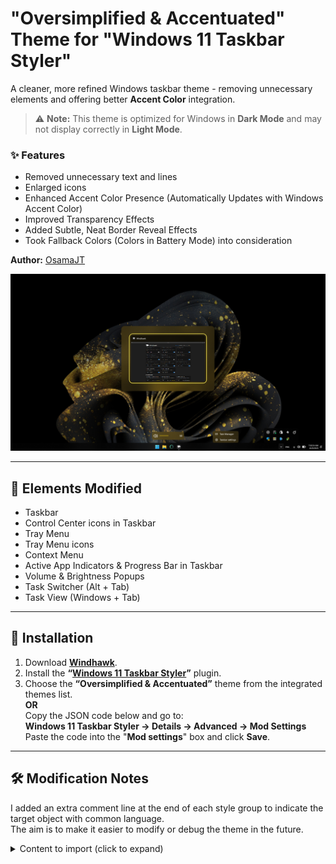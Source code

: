 # "Oversimplified & Accentuated" Theme for "Windows 11 Taskbar Styler"

A cleaner, more refined Windows taskbar theme - removing unnecessary elements and offering better **Accent Color** integration.

> ⚠️ **Note:** This theme is optimized for Windows in **Dark Mode** and may not display correctly in **Light Mode**.

### ✨ Features
- Removed unnecessary text and lines
- Enlarged icons  
- Enhanced Accent Color Presence (Automatically Updates with Windows Accent Color)  
- Improved Transparency Effects
- Added Subtle, Neat Border Reveal Effects
- Took Fallback Colors (Colors in Battery Mode) into consideration

**Author:** [OsamaJT](https://github.com/OsamaHJT)

![Screenshot](Taskbar.png)

---

## 🎨 Elements Modified
- Taskbar
- Control Center icons in Taskbar
- Tray Menu
- Tray Menu icons
- Context Menu
- Active App Indicators & Progress Bar  in Taskbar
- Volume & Brightness Popups  
- Task Switcher (Alt + Tab)  
- Task View (Windows + Tab)
  
---

## 🧩 Installation

1. Download **[Windhawk](https://windhawk.net/)**.  
2. Install the **“[Windows 11 Taskbar Styler](https://windhawk.net/mods/windows-11-taskbar-styler)”** plugin.  
3. Choose the **“Oversimplified & Accentuated”** theme from the integrated themes list.  
   **OR**  
   Copy the JSON code below and go to:  
   **Windows 11 Taskbar Styler → Details → Advanced → Mod Settings**  
   Paste the code into the "**Mod settings**" box and click **Save**.


---

## 🛠️ Modification Notes

I added an extra comment line at the end of each style group to indicate the target object with common language.  
The aim is to make it easier to modify or debug the theme in the future.


<details>
<summary>Content to import (click to expand)</summary>

```json
{
"controlStyles[0].target": "MenuFlyoutPresenter",
"controlStyles[0].styles[0]": "Background:=$DarkAccent",
"controlStyles[0].styles[1]": "//Target= Context Menu",

"controlStyles[1].target": "Rectangle#BackgroundFill",
"controlStyles[1].styles[0]": "Fill:=$Alt",
"controlStyles[1].styles[1]": "//Target= Taskbar",

"controlStyles[2].target": "Rectangle#BackgroundStroke",
"controlStyles[2].styles[0]": "Visibility=Collapsed",
"controlStyles[2].styles[1]": "//Target= Taskbar Upper Border",

"controlStyles[3].target": "SystemTray.OmniButton#ControlCenterButton > Grid > ContentPresenter#ContentPresenter > ItemsPresenter > StackPanel > ContentPresenter > SystemTray.IconView#SystemTrayIcon > Grid#ContainerGrid > Grid#ContentGrid > SystemTray.TextIconContent > Grid#ContainerGrid > SystemTray.AdaptiveTextBlock#Base > TextBlock#InnerTextBlock",
"controlStyles[3].styles[0]": "FontSize=22",
"controlStyles[3].styles[1]": "//Target= Taskbar > Control Center Taskbar icons",

"controlStyles[4].target": "Taskbar.TaskListLabeledButtonPanel@RunningIndicatorStates > Rectangle#RunningIndicator",
"controlStyles[4].styles[0]": "Fill@ActiveRunningIndicator:=$SolidAccent",
"controlStyles[4].styles[1]": "Height=4",
"controlStyles[4].styles[2]": "Width@ActiveRunningIndicator=25",
"controlStyles[4].styles[3]": "//Target= Taskbar > App Running Indicator",

"controlStyles[5].target": "Taskbar.TaskListButton > Taskbar.TaskListLabeledButtonPanel > Microsoft.UI.Xaml.Controls.ProgressBar#ProgressIndicator",
"controlStyles[5].styles[0]": "MinHeight=4",
"controlStyles[5].styles[1]": "Width=25",
"controlStyles[5].styles[2]": "//Target= Taskbar > App Progress Bar > Track Container",

"controlStyles[6].target": "Grid#LayoutRoot@CommonStates > Border#ProgressBarRoot > Border > Grid > Rectangle#DeterminateProgressBarIndicator",
"controlStyles[6].styles[0]": "Fill@Updating:= <SolidColorBrush Color=\"Green\" Opacity=\"1\" />",
"controlStyles[6].styles[1]": "Fill@Determinate:= <SolidColorBrush Color=\"Green\" Opacity=\"1\" />",
"controlStyles[6].styles[2]": "Fill@Paused:= <SolidColorBrush Color=\"Orange\" Opacity=\"1\" />",
"controlStyles[6].styles[3]": "Fill@Error:= <SolidColorBrush Color=\"Red\" Opacity=\"1\" />",
"controlStyles[6].styles[4]": "Fill@UpdatingError:= <SolidColorBrush Color=\"Red\" Opacity=\"1\" />",
"controlStyles[6].styles[5]": "//Target= Taskbar > App Progress Bar > Fill Track",

"controlStyles[7].target": "Rectangle#ProgressBarTrack",
"controlStyles[7].styles[0]": "Fill=Transparent",
"controlStyles[7].styles[1]": "//Target= Taskbar > App Progress Bar > Empty Track",

"controlStyles[8].target": "Grid#OverflowRootGrid",
"controlStyles[8].styles[0]": "Padding:=",
"controlStyles[8].styles[1]": "//Target= System Tray Menu Container",

"controlStyles[9].target": "Border#OverflowFlyoutBackgroundBorder",
"controlStyles[9].styles[0]": "Background:=$Alt",
"controlStyles[9].styles[1]": "Shadow:=",
"controlStyles[9].styles[2]": "BorderThickness:=",
"controlStyles[9].styles[3]": "//Target= System Tray Menu",

"controlStyles[10].target": "SystemTray.ImageIconContent > Windows.UI.Xaml.Controls.Grid#ContainerGrid > Windows.UI.Xaml.Controls.Image",
"controlStyles[10].styles[0]": "Height=20",
"controlStyles[10].styles[1]": "Width=20",
"controlStyles[10].styles[2]": "//Target= System Tray icons",

"controlStyles[11].target": "Grid#ConfirmatorMainGrid",
"controlStyles[11].styles[0]": "Background:=$DarkAccent",
"controlStyles[11].styles[1]": "BorderBrush=Transparent",
"controlStyles[11].styles[2]": "CornerRadius=15",
"controlStyles[11].styles[3]": "Margin=0,0,0,5",
"controlStyles[11].styles[4]": "Padding=4,0,0,0",
"controlStyles[11].styles[5]": "Shadow:=",
"controlStyles[11].styles[6]": "//Target= Volume & Brightness Popups > Plate",

"controlStyles[12].target": "Grid#BrightnessConfirmator",
"controlStyles[12].styles[0]": "Padding=6,0,16,0",
"controlStyles[12].styles[1]": "//Target= Brigtness Popup Container",

"controlStyles[13].target": "Microsoft.UI.Xaml.Controls.AnimatedIcon#BrightnessIcon",
"controlStyles[13].styles[0]": "Height=30",
"controlStyles[13].styles[1]": "Width=30",
"controlStyles[13].styles[2]": "Margin=0,-1,12,0",
"controlStyles[13].styles[3]": "//Target= Brigtness Popup > Brightness icon",

"controlStyles[14].target": "Microsoft.UI.Xaml.Controls.AnimatedIcon#VolumeIcon",
"controlStyles[14].styles[0]": "Height=30",
"controlStyles[14].styles[1]": "Width=30",
"controlStyles[14].styles[2]": "//Target= Volume Popup > Volume icon",

"controlStyles[15].target": "TextBlock#volumeLevelText",
"controlStyles[15].styles[0]": "FontSize=15",
"controlStyles[15].styles[1]": "//Target= Volume Popup > Volume Degree Text",

"controlStyles[16].target": "Rectangle#HorizontalDecreaseRect",
"controlStyles[16].styles[0]": "Height=6",
"controlStyles[16].styles[1]": "//Target= Volume & Brightness Popups > Track Container",

"controlStyles[17].target": "Rectangle#HorizontalTrackRect",
"controlStyles[17].styles[0]": "Fill=Transparent",
"controlStyles[17].styles[1]": "Height=6",
"controlStyles[17].styles[2]": "//Target= Volume & Brightness Popups > Empty Track",

"controlStyles[18].target": "Grid#HorizontalTemplate > Rectangle#HorizontalDecreaseRect",
"controlStyles[18].styles[0]": "Fill:= <AcrylicBrush TintColor=\"{ThemeResource SystemAccentColor}\" TintOpacity=\"1\" TintLuminosityOpacity=\"1\" FallbackColor=\"{ThemeResource SystemAccentColorDark2}\" />",
"controlStyles[18].styles[1]": "//Target= Volume & Brightness Popups > Fill Track",

"controlStyles[19].target": "Grid#ModalRootGrid > Border#BackgroundElement",
"controlStyles[19].styles[0]": "Background:=$DarkAccent",
"controlStyles[19].styles[1]": "BorderBrush=Transparent",
"controlStyles[19].styles[2]": "CornerRadius=20",
"controlStyles[19].styles[3]": "Shadow:=",
"controlStyles[19].styles[4]": "//Target= Alt+Tab Window Background",

"controlStyles[20].target": "Border#BackgroundDimmingLayer",
"controlStyles[20].styles[0]": "Background:= <WindhawkBlur BlurAmount=\"30\" TintColor=\"#00000080\" />",
"controlStyles[20].styles[1]": "//Target= Task View Background (Windows+Tab)",

"controlStyles[21].target": "Border#VirtualDesktopBarBackground",
"controlStyles[21].styles[0]": "Background:= <SolidColorBrush Color=\"{ThemeResource SystemAccentColorDark1}\" Opacity=\"0.4\" />",
"controlStyles[21].styles[1]": "BorderBrush=Transparent",
"controlStyles[21].styles[2]": "//Target= Task View (Windows+Tab) > Virtual Desktops Plate ",

"styleConstants[0]": "Alt= <AcrylicBrush TintColor=\"{ThemeResource SystemAltHighColor}\" TintOpacity=\"0.6\" TintLuminosityOpacity=\"0.6\" FallbackColor=\"{ThemeResource SystemAltHighColor}\" />",
"styleConstants[1]": "Accent = <AcrylicBrush TintColor=\"{ThemeResource SystemAccentColor}\" TintOpacity=\"0.6\" TintLuminosityOpacity=\"0.6\" FallbackColor=\"{ThemeResource SystemAccentColor}\" />",
"styleConstants[2]": "DarkAccent = <AcrylicBrush TintColor=\"{ThemeResource SystemAccentColorDark1}\" TintOpacity=\"0.6\" TintLuminosityOpacity=\"0.3\" FallbackColor=\"{ThemeResource SystemAccentColorDark1}\" />",
"styleConstants[3]": "SolidAccent = <SolidColorBrush Color=\"{ThemeResource SystemAccentColor}\" Opacity=\"1\" />",
"styleConstants[4]": "Reveal= <RevealBorderBrush Color=\"Transparent\" TargetTheme=\"1\" Opacity=\"1\" />"
}
```
